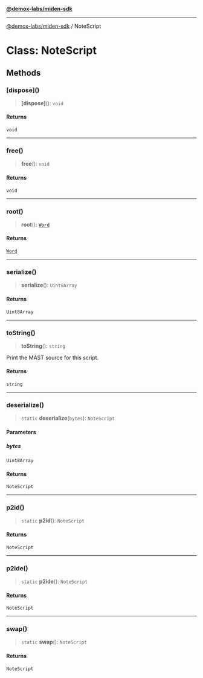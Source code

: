 [**@demox-labs/miden-sdk**](../README.md)

***

[@demox-labs/miden-sdk](../README.md) / NoteScript

# Class: NoteScript

## Methods

### \[dispose\]()

> **\[dispose\]**(): `void`

#### Returns

`void`

***

### free()

> **free**(): `void`

#### Returns

`void`

***

### root()

> **root**(): [`Word`](Word.md)

#### Returns

[`Word`](Word.md)

***

### serialize()

> **serialize**(): `Uint8Array`

#### Returns

`Uint8Array`

***

### toString()

> **toString**(): `string`

Print the MAST source for this script.

#### Returns

`string`

***

### deserialize()

> `static` **deserialize**(`bytes`): `NoteScript`

#### Parameters

##### bytes

`Uint8Array`

#### Returns

`NoteScript`

***

### p2id()

> `static` **p2id**(): `NoteScript`

#### Returns

`NoteScript`

***

### p2ide()

> `static` **p2ide**(): `NoteScript`

#### Returns

`NoteScript`

***

### swap()

> `static` **swap**(): `NoteScript`

#### Returns

`NoteScript`
